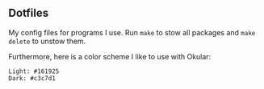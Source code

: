 ## Dotfiles
My config files for programs I use. Run `make` to stow all packages and `make
delete` to unstow them. 

Furthermore, here is a color scheme I like to use with Okular:
```
Light: #161925 
Dark: #c3c7d1
```
